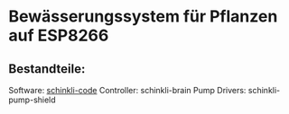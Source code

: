 # Bewässerungssystem für Pflanzen auf ESP8266

## Bestandteile:

Software: [schinkli-code](https://github.com/wilmas-playground/schinkli-code)
Controller: schinkli-brain
Pump Drivers: schinkli-pump-shield
